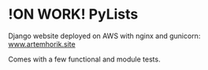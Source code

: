 # !ON WORK! PyLists
Django website deployed on AWS with nginx and gunicorn: www.artemhorik.site

Comes with a few functional and module tests.
